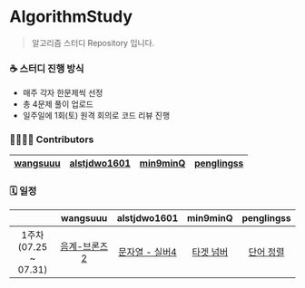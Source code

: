 # AlgorithmStudy
> 알고리즘 스터디 Repository 입니다.

### ☕ 스터디 진행 방식
- 매주 각자 한문제씩 선정
- 총 4문제 풀이 업로드
- 일주일에 1회(토) 원격 회의로 코드 리뷰 진행

### 👨‍👩‍👧‍👦 Contributors
| [wangsuuu](https://github.com/wangsuuu) | [alstjdwo1601](https://github.com/alstjdwo1601) | [min9minQ](https://github.com/min9minQ) | [penglingss](https://github.com/penglingss) |
|:-------------------:|:-------------------:|:-------------------:|:-------------------:|

### 🗓 일정
| |wangsuuu|alstjdwo1601|min9minQ|penglingss|
| :-: | :-: | :-: | :-: | :-: |
| 1주차<br>(07.25 ~ 07.31) | [음계-브론즈2](https://www.acmicpc.net/problem/2920) | [문자열 - 실버4](https://www.acmicpc.net/problem/1120)    | [타겟 넘버](https://programmers.co.kr/learn/courses/30/lessons/43165) |  [단어 정렬](https://www.acmicpc.net/problem/1181) | 
